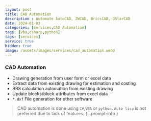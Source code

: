 ```yaml
---
layout: post
title: CAD Automation
description : Automate AutoCAD, ZWCAD, BricsCAD, GStarCAD
date: 2024-01-03
categories: [Services,CAD Automation]
tags: [vba,csharp,python]
tags: [services]
service: true
hidden: true
image: /assets/images/services/cad_automation.webp
---
```


### CAD Automation
- Drawing generation from user form or excel data 
- Extract data from existing drawing for estimation and costing
- BBS calculation automation from existing drawing
- Update blocks/block-attributes from excel data
- `*.dxf` File generation for other software

<!-- markdownlint-capture -->
<!-- markdownlint-disable -->
> CAD automation is done using  `C#`,`VBA` or `python`.
> `Auto lisp` is not preferred due to lack of features.
{: .prompt-info }
<!-- markdownlint-restore -->
